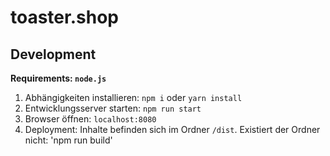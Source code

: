 # toaster.shop

## Development

**Requirements: `node.js`**

1. Abhängigkeiten installieren: `npm i` oder `yarn install`
2. Entwicklungsserver starten: `npm run start`
3. Browser öffnen: `localhost:8080`
4. Deployment: Inhalte befinden sich im Ordner `/dist`. Existiert der Ordner nicht: 'npm run build'
